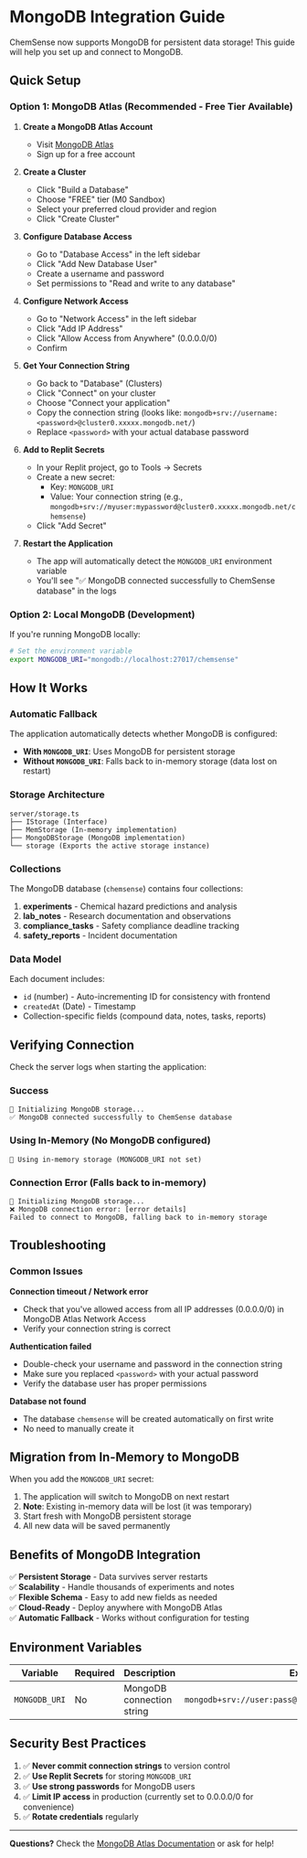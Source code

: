 # MongoDB Integration Guide

ChemSense now supports MongoDB for persistent data storage! This guide will help you set up and connect to MongoDB.

## Quick Setup

### Option 1: MongoDB Atlas (Recommended - Free Tier Available)

1. **Create a MongoDB Atlas Account**
   - Visit [MongoDB Atlas](https://www.mongodb.com/cloud/atlas/register)
   - Sign up for a free account

2. **Create a Cluster**
   - Click "Build a Database"
   - Choose "FREE" tier (M0 Sandbox)
   - Select your preferred cloud provider and region
   - Click "Create Cluster"

3. **Configure Database Access**
   - Go to "Database Access" in the left sidebar
   - Click "Add New Database User"
   - Create a username and password
   - Set permissions to "Read and write to any database"

4. **Configure Network Access**
   - Go to "Network Access" in the left sidebar
   - Click "Add IP Address"
   - Click "Allow Access from Anywhere" (0.0.0.0/0)
   - Confirm

5. **Get Your Connection String**
   - Go back to "Database" (Clusters)
   - Click "Connect" on your cluster
   - Choose "Connect your application"
   - Copy the connection string (looks like: `mongodb+srv://username:<password>@cluster0.xxxxx.mongodb.net/`)
   - Replace `<password>` with your actual database password

6. **Add to Replit Secrets**
   - In your Replit project, go to Tools → Secrets
   - Create a new secret:
     - Key: `MONGODB_URI`
     - Value: Your connection string (e.g., `mongodb+srv://myuser:mypassword@cluster0.xxxxx.mongodb.net/chemsense`)
   - Click "Add Secret"

7. **Restart the Application**
   - The app will automatically detect the `MONGODB_URI` environment variable
   - You'll see "✅ MongoDB connected successfully to ChemSense database" in the logs

### Option 2: Local MongoDB (Development)

If you're running MongoDB locally:

```bash
# Set the environment variable
export MONGODB_URI="mongodb://localhost:27017/chemsense"
```

## How It Works

### Automatic Fallback
The application automatically detects whether MongoDB is configured:

- **With `MONGODB_URI`**: Uses MongoDB for persistent storage
- **Without `MONGODB_URI`**: Falls back to in-memory storage (data lost on restart)

### Storage Architecture

```
server/storage.ts
├── IStorage (Interface)
├── MemStorage (In-memory implementation)
├── MongoDBStorage (MongoDB implementation)
└── storage (Exports the active storage instance)
```

### Collections

The MongoDB database (`chemsense`) contains four collections:

1. **experiments** - Chemical hazard predictions and analysis
2. **lab_notes** - Research documentation and observations
3. **compliance_tasks** - Safety compliance deadline tracking
4. **safety_reports** - Incident documentation

### Data Model

Each document includes:
- `id` (number) - Auto-incrementing ID for consistency with frontend
- `createdAt` (Date) - Timestamp
- Collection-specific fields (compound data, notes, tasks, reports)

## Verifying Connection

Check the server logs when starting the application:

### Success
```
🔗 Initializing MongoDB storage...
✅ MongoDB connected successfully to ChemSense database
```

### Using In-Memory (No MongoDB configured)
```
💾 Using in-memory storage (MONGODB_URI not set)
```

### Connection Error (Falls back to in-memory)
```
🔗 Initializing MongoDB storage...
❌ MongoDB connection error: [error details]
Failed to connect to MongoDB, falling back to in-memory storage
```

## Troubleshooting

### Common Issues

**Connection timeout / Network error**
- Check that you've allowed access from all IP addresses (0.0.0.0/0) in MongoDB Atlas Network Access
- Verify your connection string is correct

**Authentication failed**
- Double-check your username and password in the connection string
- Make sure you replaced `<password>` with your actual password
- Verify the database user has proper permissions

**Database not found**
- The database `chemsense` will be created automatically on first write
- No need to manually create it

## Migration from In-Memory to MongoDB

When you add the `MONGODB_URI` secret:

1. The application will switch to MongoDB on next restart
2. **Note**: Existing in-memory data will be lost (it was temporary)
3. Start fresh with MongoDB persistent storage
4. All new data will be saved permanently

## Benefits of MongoDB Integration

✅ **Persistent Storage** - Data survives server restarts  
✅ **Scalability** - Handle thousands of experiments and notes  
✅ **Flexible Schema** - Easy to add new fields as needed  
✅ **Cloud-Ready** - Deploy anywhere with MongoDB Atlas  
✅ **Automatic Fallback** - Works without configuration for testing

## Environment Variables

| Variable | Required | Description | Example |
|----------|----------|-------------|---------|
| `MONGODB_URI` | No | MongoDB connection string | `mongodb+srv://user:pass@cluster.mongodb.net/chemsense` |

## Security Best Practices

1. ✅ **Never commit connection strings** to version control
2. ✅ **Use Replit Secrets** for storing `MONGODB_URI`
3. ✅ **Use strong passwords** for MongoDB users
4. ✅ **Limit IP access** in production (currently set to 0.0.0.0/0 for convenience)
5. ✅ **Rotate credentials** regularly

---

**Questions?** Check the [MongoDB Atlas Documentation](https://www.mongodb.com/docs/atlas/) or ask for help!
